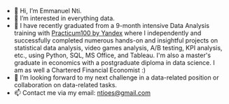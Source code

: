 - 👋 Hi, I’m Emmanuel Nti.
- 👀 I’m interested in everything data.
- 🌱 I have recently graduated from a 9-month intensive Data Analysis training with [Practicum100 by Yandex](https://www.practicum100.com/) where I independently and successfully completed numerous hands-on and insightful projects on statistical data analysis, video games analysis, A/B testing, KPI analysis, etc., using Python, SQL, MS Office, and Tableau. I'm also a master's graduate in economics with a postgraduate diploma in data science. I am as well a Chartered Financial Economist :)
- 💞️ I’m looking forward to my next challenge in a data-related position or collaboration on data-related tasks. 
- 📫 Contact me via my email: ntioes@gmail.com

<!---
Emmanuel-Nti/Emmanuel-Nti is a ✨ special ✨ repository because its `README.md` (this file) appears on your GitHub profile.
You can click the Preview link to take a look at your changes.
--->
